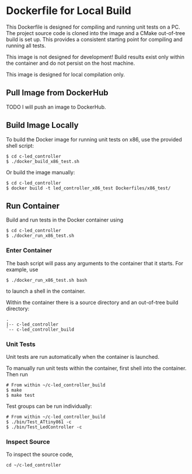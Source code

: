 # Dockerfile for Local Build

This Dockerfile is designed for compiling and running unit tests on a PC.
The project source code is cloned into the image and a CMake out-of-tree build is set up.
This provides a consistent starting point for compiling and running all tests.

This image is not designed for development!
Build results exist only within the container and do not persist on the host machine.

This image is designed for local compilation only.


## Pull Image from DockerHub

TODO I will push an image to DockerHub.


## Build Image Locally

To build the Docker image for running unit tests on x86, use the provided shell script:
```
$ cd c-led_controller
$ ./docker_build_x86_test.sh
```

Or build the image manually:
```
$ cd c-led_controller
$ docker build -t led_controller_x86_test Dockerfiles/x86_test/
```


## Run Container

Build and run tests in the Docker container using
```
$ cd c-led_controller
$ ./docker_run_x86_test.sh
```


### Enter Container

The bash script will pass any arguments to the container that it starts. For example, use
```
$ ./docker_run_x86_test.sh bash
```
to launch a shell in the container.

Within the container there is a source directory and an out-of-tree build directory:
```
.
|-- c-led_controller
`-- c-led_controller_build
```


### Unit Tests

Unit tests are run automatically when the container is launched.

To manually run unit tests within the container, first shell into the container. Then run
```
# From within ~/c-led_controller_build
$ make
$ make test
```

Test groups can be run individually:
```
# From within ~/c-led_controller_build
$ ./bin/Test_ATtiny861 -c
$ ./bin/Test_LedController -c
```

### Inspect Source

To inspect the source code,
```
cd ~/c-led_controller
```
